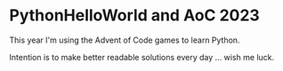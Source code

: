 # PythonHelloWorld and AoC 2023

This year I'm using the Advent of Code games to learn Python.

Intention is to make better readable solutions every day ... wish me luck.
